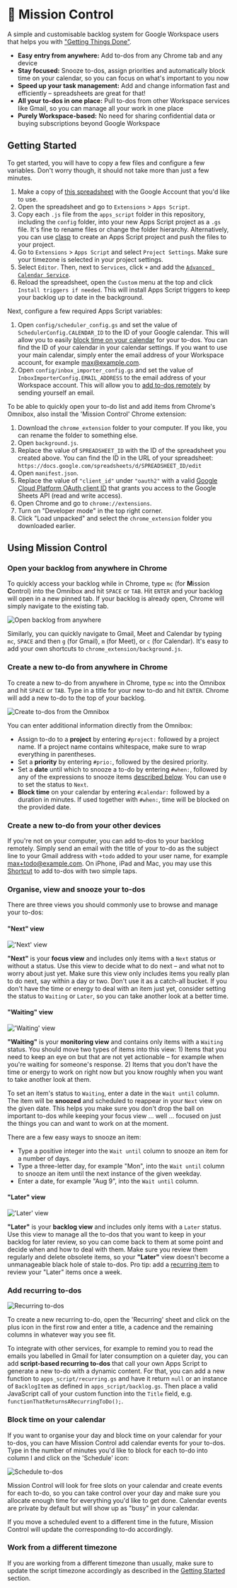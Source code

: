 # 🚀 Mission Control

A simple and customisable backlog system for Google Workspace users that helps you with ["Getting Things Done"](https://en.wikipedia.org/wiki/Getting_Things_Done).

- **Easy entry from anywhere:** Add to-dos from any Chrome tab and any device
- **Stay focused:** Snooze to-dos, assign priorities and automatically block time on your calendar, so you can focus on what's important to you now
- **Speed up your task management:** Add and change information fast and efficiently – spreadsheets are great for that!
- **All your to-dos in one place:** Pull to-dos from other Workspace services like Gmail, so you can manage all your work in one place
- **Purely Workspace-based:** No need for sharing confidential data or buying subscriptions beyond Google Workspace


## Getting Started

To get started, you will have to copy a few files and configure a few variables. Don't worry though, it should not take more than just a few minutes.

1. Make a copy of [this spreadsheet](https://docs.google.com/spreadsheets/d/1T5oizbxcr-_fVzoKcx92o2PO_DikLpdj8o8_cv7lvPc/edit?usp=sharing&resourcekey=0-aHUjSv69rN8c3A76sPSxDA) with the Google Account that you'd like to use.
2. Open the spreadsheet and go to `Extensions` > `Apps Script`.
3. Copy each `.js` file from the `apps_script` folder in this repository, including the `config` folder, into your new Apps Script project as a `.gs` file. It's fine to rename files or change the folder hierarchy. Alternatively, you can use [clasp](https://github.com/google/clasp) to create an Apps Script project and push the files to your project.
4. Go to `Extensions` > `Apps Script` and select `Project Settings`. Make sure your timezone is selected in your project settings.
5. Select `Editor`. Then, next to `Services`, click `+` and add the [`Advanced Calendar Service`](https://developers.google.com/apps-script/advanced/calendar).
6. Reload the spreadsheet, open the `Custom` menu at the top and click `Install triggers if needed`. This will install Apps Script triggers to keep your backlog up to date in the background.

Next, configure a few required Apps Script variables:

1. Open `config/scheduler_config.gs` and set the value of `SchedulerConfig.CALENDAR_ID` to the ID of your Google calendar. This will allow you to easily [block time on your calendar](#block-time-on-your-calendar) for your to-dos. You can find the ID of your calendar in your calendar settings. If you want to use your main calendar, simply enter the email address of your Workspace account, for example max@example.com.
2. Open `config/inbox_importer_config.gs` and set the value of `InboxImporterConfig.EMAIL_ADDRESS` to the email address of your Workspace account. This will allow you to [add to-dos remotely](#create-a-new-to-do-from-your-other-devices) by sending yourself an email.

To be able to quickly open your to-do list and add items from Chrome's Omnibox, also install the 'Mission Control' Chrome extension:

1. Download the `chrome_extension` folder to your computer. If you like, you can rename the folder to something else.
2. Open `background.js`.
3. Replace the value of `SPREADSHEET_ID` with the ID of the spreadsheet you created above. You can find the ID in the URL of your spreadsheet: `https://docs.google.com/spreadsheets/d/SPREADSHEET_ID/edit`
4. Open `manifest.json`.
5. Replace the value of `"client_id"` under `"oauth2"` with a valid [Google Cloud Platform OAuth client ID](https://developer.chrome.com/docs/extensions/mv3/tut_oauth/#oauth_client) that grants you access to the Google Sheets API (read and write access).
6. Open Chrome and go to `chrome://extensions`.
7. Turn on "Developer mode" in the top right corner.
8. Click "Load unpacked" and select the `chrome_extension` folder you downloaded earlier.


## Using Mission Control

### Open your backlog from anywhere in Chrome

To quickly access your backlog while in Chrome, type `mc` (for **M**ission **C**ontrol) into the Omnibox and hit `SPACE` or `TAB`. Hit `ENTER` and your backlog will open in a new pinned tab. If your backlog is already open, Chrome will simply navigate to the existing tab.

![Open backlog from anywhere](./assets/open_backlog.png)

Similarly, you can quickly navigate to Gmail, Meet and Calendar by typing `mc`, `SPACE` and then `g` (for Gmail), `m` (for Meet), or `c` (for Calendar). It's easy to add your own shortcuts to `chrome_extension/background.js`.


### Create a new to-do from anywhere in Chrome

To create a new to-do from anywhere in Chrome, type `mc` into the Omnibox and hit `SPACE` or `TAB`. Type in a title for your new to-do and hit `ENTER`. Chrome will add a new to-do to the top of your backlog.

![Create to-dos from the Omnibox](./assets/create_from_omnibox.png)

You can enter additional information directly from the Omnibox:

- Assign to-do to a **project** by entering `#project:` followed by a project name. If a project name contains whitespace, make sure to wrap everything in parentheses.
- Set a **priority** by entering `#prio:`, followed by the desired priority.
- Set a **date** until which to snooze a to-do by entering `#when:`, followed by any of the expressions to snooze items [described below](#waiting-view). You can use `0` to set the status to `Next`.
- **Block time** on your calendar by entering `#calendar:` followed by a duration in minutes. If used together with `#when:`, time will be blocked on the provided date.


### Create a new to-do from your other devices

If you're not on your computer, you can add to-dos to your backlog remotely. Simply send an email with the title of your to-do as the subject line to your Gmail address with `+todo` added to your user name, for example max+todo@example.com. On iPhone, iPad and Mac, you may use this [Shortcut](https://www.icloud.com/shortcuts/48fe81eef76d41798784a928cc7fa6e0) to add to-dos with two simple taps.


### Organise, view and snooze your to-dos

There are three views you should commonly use to browse and manage your to-dos:

#### "Next" view

!['Next' view](./assets/next_view.png)

**"Next"** is your **focus view** and includes only items with a `Next` status or without a status. Use this view to decide what to do next – and what not to worry about just yet. Make sure this view only includes items you really plan to do next, say within a day or two. Don't use it as a catch-all bucket. If you don't have the time or energy to deal with an item just yet, consider setting the status to `Waiting` or `Later`, so you can take another look at a better time.

#### "Waiting" view

!['Waiting' view](./assets/waiting_view.png)

**"Waiting"** is your **monitoring view** and contains only items with a `Waiting` status. You should move two types of items into this view: 1) Items that you need to keep an eye on but that are not yet actionable – for example when you're waiting for someone's response. 2) Items that you don't have the time or energy to work on right now but you know roughly when you want to take another look at them.

To set an item's status to `Waiting`, enter a date in the `Wait until` column. The item will be **snoozed** and scheduled to reappear in your `Next` view on the given date. This helps you make sure you don't drop the ball on important to-dos while keeping your focus view ... well ... focused on just the things you can and want to work on at the moment.
 
There are a few easy ways to snooze an item:

- Type a positive integer into the `Wait until` column to snooze an item for a number of days.
- Type a three-letter day, for example "Mon", into the `Wait until` column to snooze an item until the next instance of the given weekday.
- Enter a date, for example "Aug 9", into the `Wait until` column.

#### "Later" view

!['Later' view](./assets/later_view.png)

**"Later"** is your **backlog view** and includes only items with a `Later` status. Use this view to manage all the to-dos that you want to keep in your backlog for later review, so you can come back to them at some point and decide when and how to deal with them. Make sure you review them regularly and delete obsolete items, so your **"Later"** view doesn't become a unmanageable black hole of stale to-dos. Pro tip: add a [recurring item](#add-recurring-to-dos) to review your "Later" items once a week.


### Add recurring to-dos

![Recurring to-dos](./assets/recurring.png)

To create a new recurring to-do, open the 'Recurring' sheet and click on the plus icon in the first row and enter a title, a cadence and the remaining columns in whatever way you see fit.

To integrate with other services, for example to remind you to read the emails you labelled in Gmail for later consumption on a quieter day, you can add **script-based recurring to-dos** that call your own Apps Script to generate a new to-do with a dynamic content. For that, you can add a new function to `apps_script/recurring.gs` and have it return `null` or an instance of `BacklogItem` as defined in `apps_script/backlog.gs`. Then place a valid JavaScript call of your custom function into the `Title` field, e.g. `functionThatReturnsARecurringToDo();`.


### Block time on your calendar

If you want to organise your day and block time on your calendar for your to-dos, you can have Mission Control add calendar events for your to-dos. Type in the number of minutes you'd like to block for each to-do into column I and click on the 'Schedule' icon:

![Schedule to-dos](./assets/schedule.png)

Mission Control will look for free slots on your calendar and create events for each to-do, so you can take control over your day and make sure you allocate enough time for everything you'd like to get done. Calendar events are private by default but will show up as "busy" in your calendar.

If you move a scheduled event to a different time in the future, Mission Control will update the corresponding to-do accordingly.


### Work from a different timezone

If you are working from a different timezone than usually, make sure to update the script timezone accordingly as described in the [Getting Started](#getting-started) section.


